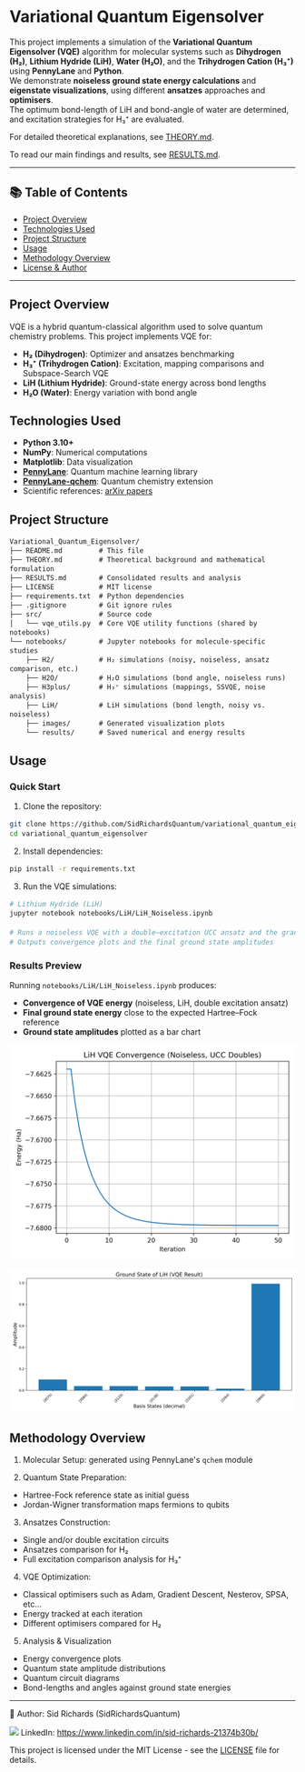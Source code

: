 # Variational Quantum Eigensolver

This project implements a simulation of the **Variational Quantum Eigensolver (VQE)** algorithm for molecular systems such as **Dihydrogen (H₂)**, **Lithium Hydride (LiH)**, **Water (H₂O)**, and the **Trihydrogen Cation (H₃⁺)** using **PennyLane** and **Python**.  
We demonstrate **noiseless ground state energy calculations** and **eigenstate visualizations**, using different **ansatzes** approaches and **optimisers**.  
The optimum bond-length of LiH and bond-angle of water are determined, and excitation strategies for H₃⁺ are evaluated.

For detailed theoretical explanations, see [THEORY.md](THEORY.md).

To read our main findings and results, see [RESULTS.md](RESULTS.md).

---

## 📚 Table of Contents

- [Project Overview](#project-overview)
- [Technologies Used](#technologies-used)
- [Project Structure](#project-structure)
- [Usage](#usage)
- [Methodology Overview](#methodology-overview)
- [License & Author](#license--author)

---

## Project Overview

VQE is a hybrid quantum-classical algorithm used to solve quantum chemistry problems.
This project implements VQE for:

- **H₂ (Dihydrogen)**: Optimizer and ansatzes benchmarking
- **H₃⁺ (Trihydrogen Cation)**: Excitation, mapping comparisons and Subspace-Search VQE
- **LiH (Lithium Hydride)**: Ground-state energy across bond lengths  
- **H₂O (Water)**: Energy variation with bond angle

## Technologies Used

- **Python 3.10+**
- **NumPy**: Numerical computations
- **Matplotlib**: Data visualization
- **[PennyLane](https://pennylane.ai/)**: Quantum machine learning library
- **[PennyLane-qchem](https://pennylane.ai/qml/demos/tutorial_qchem.html)**: Quantum chemistry extension
- Scientific references: [arXiv papers](https://arxiv.org/search/?query=variational+quantum+eigensolver&searchtype=all)

## Project Structure

```
Variational_Quantum_Eigensolver/
├── README.md         # This file
├── THEORY.md         # Theoretical background and mathematical formulation
├── RESULTS.md        # Consolidated results and analysis
├── LICENSE           # MIT license
├── requirements.txt  # Python dependencies
├── .gitignore        # Git ignore rules
├── src/              # Source code
│   └── vqe_utils.py  # Core VQE utility functions (shared by notebooks)
└── notebooks/        # Jupyter notebooks for molecule-specific studies
    ├── H2/           # H₂ simulations (noisy, noiseless, ansatz comparison, etc.)
    ├── H2O/          # H₂O simulations (bond angle, noiseless runs)
    ├── H3plus/       # H₃⁺ simulations (mappings, SSVQE, noise analysis)
    ├── LiH/          # LiH simulations (bond length, noisy vs. noiseless)
    ├── images/       # Generated visualization plots
    └── results/      # Saved numerical and energy results
```

## Usage

### Quick Start

1. Clone the repository:

```bash
git clone https://github.com/SidRichardsQuantum/variational_quantum_eigensolver.git
cd variational_quantum_eigensolver
```

2. Install dependencies:

```bash
pip install -r requirements.txt
```

3. Run the VQE simulations:

```bash
# Lithium Hydride (LiH)
jupyter notebook notebooks/LiH/LiH_Noiseless.ipynb

# Runs a noiseless VQE with a double–excitation UCC ansatz and the gradient descent optimizer
# Outputs convergence plots and the final ground state amplitudes
```

### Results Preview

Running `notebooks/LiH/LiH_Noiseless.ipynb` produces:

- **Convergence of VQE energy** (noiseless, LiH, double excitation ansatz)
- **Final ground state energy** close to the expected Hartree–Fock reference
- **Ground state amplitudes** plotted as a bar chart

![LiH VQE Convergence](notebooks/images/LiH_Gradient_Descent.png)

![LiH Ground State](notebooks/images/LiH_Ground_State.png)

## Methodology Overview

1. Molecular Setup: generated using PennyLane's `qchem` module

2. Quantum State Preparation:

- Hartree-Fock reference state as initial guess
- Jordan-Wigner transformation maps fermions to qubits

3. Ansatzes Construction:

- Single and/or double excitation circuits
- Ansatzes comparison for H₂
- Full excitation comparison analysis for H₃⁺

4. VQE Optimization:

- Classical optimisers such as Adam, Gradient Descent, Nesterov, SPSA, etc...
- Energy tracked at each iteration
- Different optimisers compared for H₂

5. Analysis & Visualization

- Energy convergence plots
- Quantum state amplitude distributions
- Quantum circuit diagrams
- Bond-lengths and angles against ground state energies

---

📘 Author: Sid Richards (SidRichardsQuantum)

<img src="https://cdn.jsdelivr.net/gh/devicons/devicon/icons/linkedin/linkedin-original.svg" width="20" /> LinkedIn: https://www.linkedin.com/in/sid-richards-21374b30b/

This project is licensed under the MIT License - see the [LICENSE](LICENSE) file for details.
